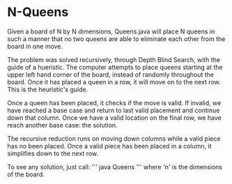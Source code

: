 N-Queens
========
Given a board of N by N dimensions, Queens.java will place N queens in such a manner that no two queens are able to eliminate each other from the board in one move. 

The problem was solved recursively, through Depth Blind Search, with the guide of a hueristic. 
The computer attempts to place queens starting at the upper left hand corner of the board, instead of randomly throughout the board. Once it has placed a queen in a row, it will move on to the next row. This is the heuristic's guide. 

Once a queen has been placed, it checks if the move is valid. If invalid, we have reached a base case and return to last valid placement and continue down that column. Once we have a valid location on the final row, we have reach another base case: the solution.

The recursive reduction runs on moving down columns while a valid piece has no been placed. Once a valid piece has been placed in a column, it simplifies down to the next row. 

To see any solution, just call:
'''
java Queens <n>
'''
where 'n' is the dimensions of the board.